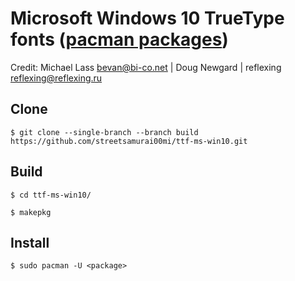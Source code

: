 # Microsoft Windows 10 TrueType fonts ([pacman packages](https://aur.archlinux.org/ttf-ms-win10.git))
Credit: Michael Lass <bevan@bi-co.net> | Doug Newgard <scimmia at archlinux dot info> | reflexing <reflexing@reflexing.ru>

## Clone
```
$ git clone --single-branch --branch build https://github.com/streetsamurai00mi/ttf-ms-win10.git
```
## Build
```
$ cd ttf-ms-win10/
```
```
$ makepkg
```
## Install
```
$ sudo pacman -U <package>
```
